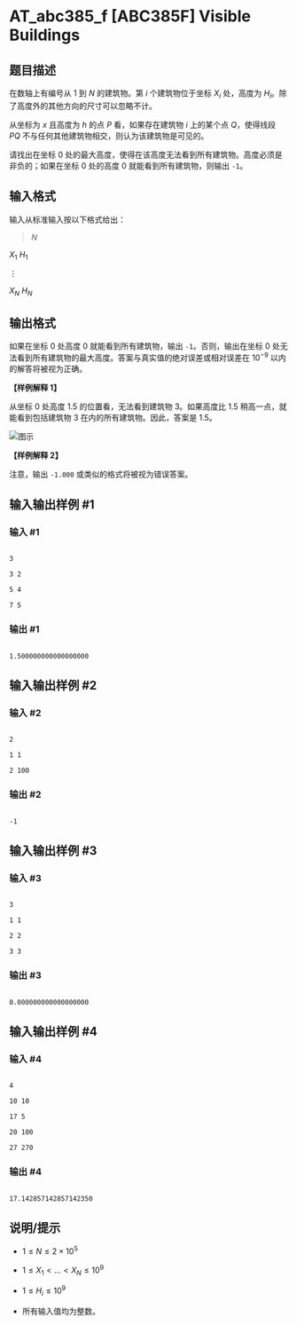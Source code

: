 # AT_abc385_f [ABC385F] Visible Buildings

## 题目描述

在数轴上有编号从 $1$ 到 $N$ 的建筑物。第 $i$ 个建筑物位于坐标 $X_i$ 处，高度为 $H_i$。除了高度外的其他方向的尺寸可以忽略不计。

从坐标为 $x$ 且高度为 $h$ 的点 $P$ 看，如果存在建筑物 $i$ 上的某个点 $Q$，使得线段 $PQ$ 不与任何其他建筑物相交，则认为该建筑物是可见的。

请找出在坐标 $0$ 处的最大高度，使得在该高度无法看到所有建筑物。高度必须是非负的；如果在坐标 $0$ 处的高度 $0$ 就能看到所有建筑物，则输出 `-1`。

## 输入格式

输入从标准输入按以下格式给出：

> $N$  
$X_1$ $H_1$  
$\vdots$  
$X_N$ $H_N$

## 输出格式

如果在坐标 $0$ 处高度 $0$ 就能看到所有建筑物，输出 `-1`。否则，输出在坐标 $0$ 处无法看到所有建筑物的最大高度。答案与真实值的绝对误差或相对误差在 $10^{-9}$ 以内的解答将被视为正确。

**【样例解释 $\bm 1$】**

从坐标 $0$ 处高度 $1.5$ 的位置看，无法看到建筑物 $3$。如果高度比 $1.5$ 稍高一点，就能看到包括建筑物 $3$ 在内的所有建筑物。因此，答案是 $1.5$。

![图示](https://img.atcoder.jp/abc385/b4893ffdfb77528d90f134bd819b775d.png)

**【样例解释 $\bm 2$】**

注意，输出 `-1.000` 或类似的格式将被视为错误答案。

## 输入输出样例 #1

### 输入 #1

```
3
3 2
5 4
7 5
```

### 输出 #1

```
1.500000000000000000
```

## 输入输出样例 #2

### 输入 #2

```
2
1 1
2 100
```

### 输出 #2

```
-1
```

## 输入输出样例 #3

### 输入 #3

```
3
1 1
2 2
3 3
```

### 输出 #3

```
0.000000000000000000
```

## 输入输出样例 #4

### 输入 #4

```
4
10 10
17 5
20 100
27 270
```

### 输出 #4

```
17.142857142857142350
```

## 说明/提示

- $1 \leq N \leq 2 \times 10^5$
- $1 \leq X_1 < \dots < X_N \leq 10^9$
- $1 \leq H_i \leq 10^9$
- 所有输入值均为整数。